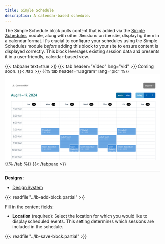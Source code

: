 ```yaml
---
title: Simple Schedule
description: A calendar-based schedule.
---
```


The Simple Schedule block pulls content that is added via the [Simple Schedules](../../schedules/simple-schedules) module, along with other Sessions on the site, displaying them in a calendar format.  It's crucial to configure your schedules using the Simple Schedules module *before* adding this block to your site to ensure content is displayed correctly.  This block leverages existing session data and presents it in a user-friendly, calendar-based view.

{{< tabpane text=true >}}
  {{< tab header="Video" lang="vid" >}}
    Coming soon.
  {{< /tab >}}
  {{% tab header="Diagram" lang="pic" %}}
![Screenshot of the Simple Schedule block](lb-simple-schedule.png)
  {{% /tab %}}
{{< /tabpane >}}

-----

**Designs:**
- [Design System](https://www.figma.com/design/wVbmVOI5zwOMDYRjI3GLEI/YUSA-Design-System?node-id=4980-1903)

{{< readfile "../lb-add-block.partial" >}}

Fill in the content fields:

-   **Location** (required): Select the location for which you would like to display scheduled events. This setting determines which sessions are included in the schedule.

{{< readfile "../lb-save-block.partial" >}}
